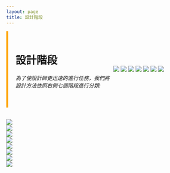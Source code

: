 ```yaml
---
layout: page
title: 設計階段
---
```


<style>
    .sidebar {
        border-left: 5px solid orange;
        padding-left: 20px;
        padding-right: 10px;
    }

    .sidebar a {
        display: block;
        margin-top: 10px;
    }
</style>



<div style="display: flex; align-items: center;">
    <div class="sidebar" style="max-width:50%;height:auto;">
        <br>
        <h1>設計階段</h1>
        <h6>為了使設計師更迅速的進行任務，我們將設計方法依照右側七個階段進行分類:</h6>
        <br>
    </div>
    <div style="max-width:50%;height:auto;">
        <a href="#stage1"><img src="https://github.com/justinlin099/Design-Method-Website/assets/61717681/bf794094-e872-483e-9581-9974a14f8141"></a>
        <a href="#stage2"><img src="https://github.com/justinlin099/Design-Method-Website/assets/61717681/118f10e9-852a-4b77-b65b-e63b28f34783"></a>
        <a href="#stage3"><img src="https://github.com/justinlin099/Design-Method-Website/assets/61717681/0ba4ced6-512a-476a-a0a9-d92b3bf8d399"></a>
        <a href="#stage4"><img src="https://github.com/justinlin099/Design-Method-Website/assets/61717681/d90acefe-8f00-4823-bfcc-70b689625c2b"></a>
        <a href="#stage5"><img src="https://github.com/justinlin099/Design-Method-Website/assets/61717681/06084e86-a8a0-41e6-8eb8-9314c4c10684"></a>
        <a href="#stage6"><img src="https://github.com/justinlin099/Design-Method-Website/assets/61717681/5a85edd1-3987-448b-92f0-cb9ba8e6b2f4"></a>
        <a href="#stage7"><img src="https://github.com/justinlin099/Design-Method-Website/assets/61717681/1e13ef1e-9d4d-4880-a332-1a41fc163b3d"></a>
    </div>
</div>
<br>

<img src="https://github.com/justinlin099/Design-Method-Website/assets/61717681/ac8c3031-56d9-4525-9b4f-245ade811a19" id="stage1"><br>
<img src="https://github.com/justinlin099/Design-Method-Website/assets/61717681/8fc6a080-5875-46d5-b416-22e0bf545e00" id="stage2"><br>
<img src="https://github.com/justinlin099/Design-Method-Website/assets/61717681/bac82b9e-806b-46fc-bc4a-7df3d6be65e4" id="stage3"><br>
<img src="https://github.com/justinlin099/Design-Method-Website/assets/61717681/e96369e3-d8bf-4df7-b528-2a1106483915" id="stage4"><br>
<img src="https://github.com/justinlin099/Design-Method-Website/assets/61717681/c95cf6ef-ecd5-4c0c-a683-43d5965743a4" id="stage5"><br>
<img src="https://github.com/justinlin099/Design-Method-Website/assets/61717681/ac2835c1-f5b8-442d-b0b5-a2cd0e8be5df" id="stage6"><br>
<img src="https://github.com/justinlin099/Design-Method-Website/assets/61717681/bd5e7d79-2008-4f67-ac2c-475d46517411" id="stage7"><br>
<img src="https://github.com/justinlin099/Design-Method-Website/assets/61717681/e2ed9a90-612e-4791-a04a-d45590eeffdd">












